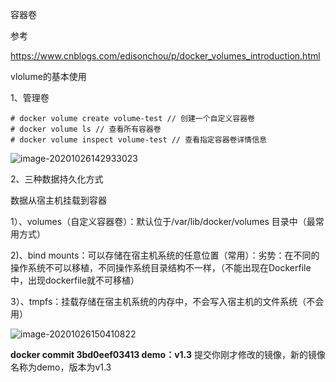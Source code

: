容器卷

参考

https://www.cnblogs.com/edisonchou/p/docker_volumes_introduction.html

vlolume的基本使用

1、管理卷

```shell
# docker volume create volume-test // 创建一个自定义容器卷
# docker volume ls // 查看所有容器卷
# docker volume inspect volume-test // 查看指定容器卷详情信息
```

![image-20201026142933023](https://i.loli.net/2020/10/26/qHCEfcZ1Vi6Pdsw.png)

2、三种数据持久化方式

数据从宿主机挂载到容器

1）、volumes（自定义容器卷）：默认位于/var/lib/docker/volumes 目录中（最常用方式）

2)、bind mounts：可以存储在宿主机系统的任意位置（常用）：劣势：在不同的操作系统不可以移植，不同操作系统目录结构不一样，（不能出现在Dockerfile中，出现dockerfile就不可移植）

3）、tmpfs：挂载存储在宿主机系统的内存中，不会写入宿主机的文件系统（不会用）

![image-20201026150410822](https://i.loli.net/2020/10/26/Ji49TX2fM1Qxt8W.png)





**docker commit 3bd0eef03413 demo：v1.3** 提交你刚才修改的镜像，新的镜像名称为demo，版本为v1.3



